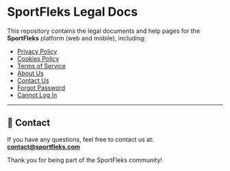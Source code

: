 # SportFleks Legal Docs

This repository contains the legal documents and help pages for the **SportFleks** platform (web and mobile), including:

- [Privacy Policy](https://sportfleks-platform.github.io/Legal-Docs/privacy-policy.html)
- [Cookies Policy](https://sportfleks-platform.github.io/Legal-Docs/cookies-policy.html)
- [Terms of Service](https://sportfleks-platform.github.io/Legal-Docs/terms-of-service.html)
- [About Us](https://sportfleks-platform.github.io/Legal-Docs/about-us.html)
- [Contact Us](https://sportfleks-platform.github.io/Legal-Docs/contact-us.html)
- [Forgot Password](https://sportfleks-platform.github.io/Legal-Docs/forgot-password.html)
- [Cannot Log In](https://sportfleks-platform.github.io/Legal-Docs/cannot-log-in.html)

---

## 📧 Contact

If you have any questions, feel free to contact us at:  
**[contact@sportfleks.com](mailto:contact@sportfleks.com)**

Thank you for being part of the SportFleks community!
